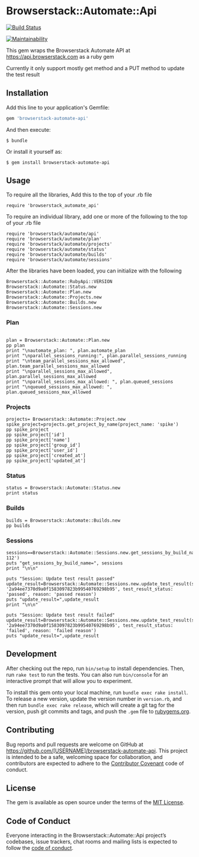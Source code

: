 # Browserstack::Automate::Api

[![Build Status](https://travis-ci.org/tchia04/browserstack-automate-api.svg?branch=master)](https://travis-ci.org/tchia04/browserstack-automate-api)

[![Maintainability](https://api.codeclimate.com/v1/badges/afcdb7ef887f4d898ff1/maintainability)](https://codeclimate.com/github/tchia04/browserstack-automate-api/maintainability)

This gem wraps the Browserstack Automate API at https://api.browserstack.com as a ruby gem

Currently it only support mostly get method and a PUT method to update the test result

## Installation

Add this line to your application's Gemfile:

```ruby
gem 'browserstack-automate-api'
```

And then execute:

    $ bundle

Or install it yourself as:

    $ gem install browserstack-automate-api

## Usage

To require all the libraries,  Add this to the top of your .rb file
```
require 'browserstack_automate_api'
```

To require an individual library, add one or more of the following to the top of your .rb file
```
require 'browserstack/automate/api'
require 'browserstack/automate/plan'
require 'browserstack/automate/projects'
require 'browserstack/automate/status'
require 'browserstack/automate/builds'
require 'browserstack/automate/sessions'
```

After the libraries have been loaded, you can initialize with the following

```
Browserstack::Automate::RubyApi::VERSION
Browserstack::Automate::Status.new
Browserstack::Automate::Plan.new
Browserstack::Automate::Projects.new
Browserstack::Automate::Builds.new
Browserstack::Automate::Sessions.new
```

### Plan
```

plan = Browserstack::Automate::Plan.new
pp plan
print "\nautomate_plan: ", plan.automate_plan
print "\nparallel_sessions_running:", plan.parallel_sessions_running
print "\nteam_parallel_sessions_max_allowed", plan.team_parallel_sessions_max_allowed
print "\nparallel_sessions_max_allowed", plan.parallel_sessions_max_allowed
print "\nparallel_sessions_max_allowed: ", plan.queued_sessions
print "\nqueued_sessions_max_allowed: ", plan.queued_sessions_max_allowed
```

### Projects
```
projects= Browserstack::Automate::Project.new
spike_project=projects.get_project_by_name(project_name: 'spike')
pp spike_project
pp spike_project['id']
pp spike_project['name']
pp spike_project['group_id']
pp spike_project['user_id']
pp spike_project['created_at']
pp spike_project['updated_at']
```

### Status
```
status = Browserstack::Automate::Status.new
print status
```

### Builds
```
builds = Browserstack::Automate::Builds.new
pp builds
```

### Sessions
```
sessions==Browserstack::Automate::Sessions.new.get_sessions_by_build_name('browserstack_login_desktop-112')
puts "get_sessions_by_build_name=", sessions
print "\n\n"

puts "Session: Update test result passed"
update_result=Browserstack::Automate::Sessions.new.update_test_result(session_id: '2a94ee7370d9a0f1583097823b99540769298b95', test_result_status: 'passed', reason: 'passed reason')
puts "update_result=",update_result
print "\n\n"

puts "Session: Update test result failed"
update_result=Browserstack::Automate::Sessions.new.update_test_result(session_id: '2a94ee7370d9a0f1583097823b99540769298b95', test_result_status: 'failed', reason: 'failed reason')
puts "update_result=",update_result
```

## Development

After checking out the repo, run `bin/setup` to install dependencies. Then, run `rake test` to run the tests. You can also run `bin/console` for an interactive prompt that will allow you to experiment.

To install this gem onto your local machine, run `bundle exec rake install`. To release a new version, update the version number in `version.rb`, and then run `bundle exec rake release`, which will create a git tag for the version, push git commits and tags, and push the `.gem` file to [rubygems.org](https://rubygems.org).

## Contributing

Bug reports and pull requests are welcome on GitHub at https://github.com/[USERNAME]/browserstack-automate-api. This project is intended to be a safe, welcoming space for collaboration, and contributors are expected to adhere to the [Contributor Covenant](http://contributor-covenant.org) code of conduct.

## License

The gem is available as open source under the terms of the [MIT License](https://opensource.org/licenses/MIT).

## Code of Conduct

Everyone interacting in the Browserstack::Automate::Api project’s codebases, issue trackers, chat rooms and mailing lists is expected to follow the [code of conduct](https://github.com/[USERNAME]/browserstack-automate-api/blob/master/CODE_OF_CONDUCT.md).
